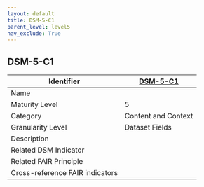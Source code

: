 ```yaml
---
layout: default
title: DSM-5-C1
parent_level: level5
nav_exclude: True
---
```


## DSM-5-C1

| Identifier | [DSM-5-C1](https://github.com/FAIRplus/Data-Maturity/blob/master/docs/_indicators/DSM-5-C1.md) |
| --------- | -----------|
| Name | |
| Maturity Level | 5 |
| Category | Content and Context |
| Granularity Level | Dataset Fields |
| Description |  |
| Related DSM Indicator | |
| Related FAIR Principle |  |
| Cross-reference FAIR indicators |  |
